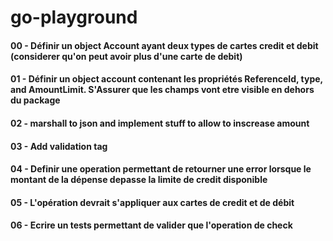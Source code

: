 # go-playground

#### 00 - Définir un object Account ayant deux types de cartes credit et debit (considerer qu'on peut avoir plus d'une carte de debit)

#### 01 - Définir un object account contenant les propriétés ReferenceId, type, and AmountLimit. S'Assurer que les champs vont etre visible en dehors du package

#### 02 - marshall to json and implement stuff to allow to inscrease amount

#### 03 - Add validation tag

#### 04 - Definir une operation permettant de retourner une error lorsque le montant de la dépense depasse la limite de credit disponible

#### 05 - L'opération devrait s'appliquer aux cartes de credit et de débit

#### 06 - Ecrire un tests permettant de valider que l'operation de check
